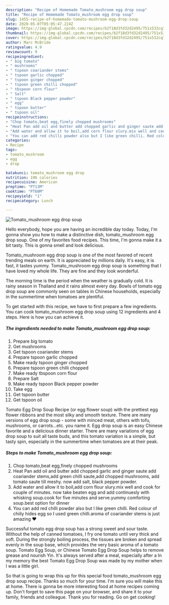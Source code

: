 ```yaml
---
description: "Recipe of Homemade Tomato_mushroom egg drop soup"
title: "Recipe of Homemade Tomato_mushroom egg drop soup"
slug: 1455-recipe-of-homemade-tomato-mushroom-egg-drop-soup
date: 2020-05-07T05:05:47.224Z
image: https://img-global.cpcdn.com/recipes/b2f18d3fd32d2495/751x532cq70/tomato_mushroom-egg-drop-soup-recipe-main-photo.jpg
thumbnail: https://img-global.cpcdn.com/recipes/b2f18d3fd32d2495/751x532cq70/tomato_mushroom-egg-drop-soup-recipe-main-photo.jpg
cover: https://img-global.cpcdn.com/recipes/b2f18d3fd32d2495/751x532cq70/tomato_mushroom-egg-drop-soup-recipe-main-photo.jpg
author: Marc McBride
ratingvalue: 4.9
reviewcount: 9
recipeingredient:
- " big tomato"
- " mushrooms"
- " tspoon coariander stems"
- " tspoon garlic chopped"
- " tspoon ginger chopped"
- " tspoon green chilli chopped"
- " tbspoon corn flour"
- " Salt"
- " tspoon Black pepper powder"
- " egg"
- " tspoon butter"
- " tspoon oil"
recipeinstructions:
- "Chop tomato,beat egg,finely chopped mushrooms"
- "Heat Pan add oil and butter add chopped garlic and ginger saute add coariander stems,add green chilli saute,add chopped mushrooms, add tomato saute till meshy. now add salt, black pepper powder."
- "Add water and allow it to boil,add corn flour slury.mix well and cook for couple of minutes. now take beaten egg and add continuesly with whisking soup.cook for five minutes and serve.yummy comforting soup.best option for dinner"
- "You can add red chilli powder also but I like green chilli. Red colour of chiily hides egg so I used green chilli.aroma of coariander stems is just amazing ❤️"
categories:
- Recipe
tags:
- tomato_mushroom
- egg
- drop

katakunci: tomato_mushroom egg drop 
nutrition: 196 calories
recipecuisine: American
preptime: "PT13M"
cooktime: "PT60M"
recipeyield: "1"
recipecategory: Lunch

---
```



![Tomato_mushroom egg drop soup](https://img-global.cpcdn.com/recipes/b2f18d3fd32d2495/751x532cq70/tomato_mushroom-egg-drop-soup-recipe-main-photo.jpg)

Hello everybody, hope you are having an incredible day today. Today, I'm gonna show you how to make a distinctive dish, tomato_mushroom egg drop soup. One of my favorites food recipes. This time, I'm gonna make it a bit tasty. This is gonna smell and look delicious.

Tomato_mushroom egg drop soup is one of the most favored of recent trending meals on earth. It is appreciated by millions daily. It's easy, it is fast, it tastes yummy. Tomato_mushroom egg drop soup is something that I have loved my whole life. They are fine and they look wonderful.

The morning time is the period when the weather is gradually cold. It is rainy season in Thailand and it rains almost every day. Bowls of tomato egg drop soup are commonly seen on tables in Chinese households, especially in the summertime when tomatoes are plentiful.


To get started with this recipe, we have to first prepare a few ingredients. You can cook tomato_mushroom egg drop soup using 12 ingredients and 4 steps. Here is how you can achieve it.

<!--inarticleads1-->

##### The ingredients needed to make Tomato_mushroom egg drop soup:

1. Prepare  big tomato
1. Get  mushrooms
1. Get  tspoon coariander stems
1. Prepare  tspoon garlic chopped
1. Make ready  tspoon ginger chopped
1. Prepare  tspoon green chilli chopped
1. Make ready  tbspoon corn flour
1. Prepare  Salt
1. Make ready  tspoon Black pepper powder
1. Take  egg
1. Get  tspoon butter
1. Get  tspoon oil


Tomato Egg Drop Soup Recipe (or egg flower soup) with the prettiest egg flower ribbons and the most silky and smooth texture. There are many versions of egg drop soup - some with minced meat, others with tofu, mushrooms, or carrots…etc. you name it. Egg drop soup is an easy Chinese favorite and a delicious dinner starter. There are many variations of egg drop soup to suit all taste buds, and this tomato variation is a simple, but tasty spin, especially in the summertime when tomatoes are at their peak. 

<!--inarticleads2-->

##### Steps to make Tomato_mushroom egg drop soup:

1. Chop tomato,beat egg,finely chopped mushrooms
1. Heat Pan add oil and butter add chopped garlic and ginger saute add coariander stems,add green chilli saute,add chopped mushrooms, add tomato saute till meshy. now add salt, black pepper powder.
1. Add water and allow it to boil,add corn flour slury.mix well and cook for couple of minutes. now take beaten egg and add continuesly with whisking soup.cook for five minutes and serve.yummy comforting soup.best option for dinner
1. You can add red chilli powder also but I like green chilli. Red colour of chiily hides egg so I used green chilli.aroma of coariander stems is just amazing ❤️


Successful tomato egg drop soup has a strong sweet and sour taste. Without the help of canned tomatoes, I fry one tomato until very thick and soft. During the strongly boiling process, the tissues are broken and spread evenly in the soup base, which provides the very basic aroma of a tomato soup. Tomato Egg Soup, or Chinese Tomato Egg Drop Soup helps to remove grease and nourish Yin. It&#39;s always served after a meal, especially after a In my memory the best Tomato Egg Drop Soup was made by my mother when I was a little girl. 

So that is going to wrap this up for this special food tomato_mushroom egg drop soup recipe. Thanks so much for your time. I'm sure you will make this at home. There is gonna be more interesting food at home recipes coming up. Don't forget to save this page on your browser, and share it to your family, friends and colleague. Thank you for reading. Go on get cooking!
